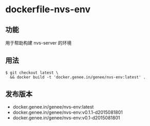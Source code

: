 # dockerfile-nvs-env

## 功能

用于帮助构建 nvs-server 的环境

## 用法

```
$ git checkout latest \
  && docker build -t 'docker.genee.in/genee/nvs-env:latest' .
```
## 发布版本

* docker.genee.in/genee/nvs-env:latest
* docker.genee.in/genee/nvs-env:v0.1.1-d2015081801
* docker.genee.in/genee/nvs-env:v0.1-d2015081801
